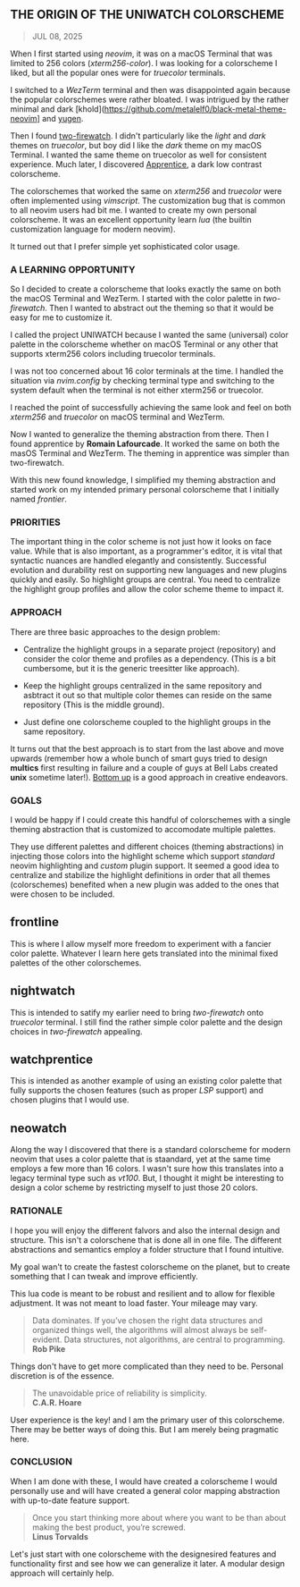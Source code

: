 ## THE ORIGIN OF THE UNIWATCH COLORSCHEME
> JUL 08, 2025

When I first started using _neovim_, it was on a macOS Terminal that was limited
to 256 colors (_xterm256-color_).  I was looking for a colorscheme I liked, but
all the popular ones were for _truecolor_ terminals.

I switched to a _WezTerm_ terminal and then was disappointed again because
the popular colorschemes were rather bloated.  I was intrigued by the
rather minimal and dark [khold](https://github.com/metalelf0/black-metal-theme-neovim]
and [yugen](https://https://github.com/bettervim/yugen.nvim).

Then I found [two-firewatch](https://github.com/rakr/vim-two-firewatch).  I didn't
particularly like the _light_ and _dark_ themes on _truecolor_, but boy did I like
the _dark_ theme on my macOS Terminal.  I wanted the same theme on truecolor as well
for consistent experience.
Much later, I discovered [Apprentice](https://github.com/romainl/Apprentice), 
a dark low contrast colorscheme.

The colorschemes that worked the same on _xterm256_ and _truecolor_ were often
implemented using _vimscript_.  The customization bug that is common to all neovim
users had bit me.  I wanted to create my own personal colorscheme.
It was an excellent opportunity learn _lua_ (the builtin customization language
for modern neovim).

It turned out that I prefer simple yet sophisticated color usage.  

### A LEARNING OPPORTUNITY

So I decided to create a colorscheme that looks exactly the same on both the macOS Terminal
and WezTerm.  I started with the color palette in _two-firewatch_.  Then I wanted to
abstract out the theming so that it would be easy for me to customize it.

I called the project UNIWATCH because I wanted the same (universal) color palette in the
colorscheme whether on macOS Terminal or any other that supports xterm256 colors including
truecolor terminals.

I was not too concerned about 16 color terminals at the time.  I handled the situation
via _nvim.config_ by checking terminal type and switching to the system default when
the terminal is not either xterm256 or truecolor.

I reached the point of successfully achieving the same look and feel on both _xterm256_
and _truecolor_ on macOS terminal and WezTerm.

Now I wanted to generalize the theming abstraction from there.  Then I found
apprentice by **Romain Lafourcade**.
It worked the same on both the masOS Terminal and WezTerm.  The theming in
apprentice was simpler than two-firewatch.

With this new found knowledge, I simplified my theming abstraction and started work
on my intended primary personal colorscheme that I initially named _frontier_.

### PRIORITIES

The important thing in the color scheme is not just how it looks on face value.
While that is also important, as a programmer's editor, it is vital that syntactic
nuances are handled elegantly and consistently.  Successful evolution and durability
rest on supporting new languages and new plugins quickly and easily.
So highlight groups are central.  You need to centralize the highlight
group profiles and allow the color scheme theme to impact it.

### APPROACH

There are three basic approaches to the design problem:  

* Centralize the highlight groups in a separate project (repository)
and consider the color theme and profiles as a dependency.
(This is a bit cumbersome, but it is the generic treesitter like approach).

* Keep the highlight groups centralized in the same repository and asbtract
it out so that multiple color themes can reside on the same repository
(This is the middle ground).

* Just define one colorscheme coupled to the highlight groups in the
same repository.

It turns out that the best approach is to start from the last above and move
upwards (remember how a whole bunch of smart guys tried to design **multics**
first resulting in failure and a couple of guys at Bell Labs created **unix**
sometime later!).
[Bottom up](https://rubocode.github.io/blog/2018-08-17/top-down-and-bottom-up)
is a good approach in creative endeavors.

### GOALS

I would be happy if I could create this handful of colorschemes with a single
theming abstraction that is customized to accomodate multiple palettes.  

They use different palettes and different choices (theming abstractions) in
injecting those colors into the highlight scheme which support _standard_
neovim highlighting and _custom_ plugin support.  It seemed a good idea to
centralize and stabilize the highlight definitions in order that all themes
(colorschemes) benefited when a new plugin was added to the ones that were
chosen to be included.

## frontline
This is where I allow myself more freedom to experiment with a fancier color palette.
Whatever I learn here gets translated into the minimal fixed palettes of the other
colorschemes.

## nightwatch
This is intended to satify my earlier need to bring _two-firewatch_ onto _truecolor_
terminal.  I still find the rather simple color palette and the design choices
in _two-firewatch_ appealing.

## watchprentice
This is intended as another example of using an existing color palette that fully
supports the chosen features (such as proper _LSP_ support) and chosen plugins
that I would use.

## neowatch
Along the way I discovered that there is a standard colorscheme for modern neovim
that uses a color palette that is staandard, yet at the same time employs
a few more than 16 colors.  I wasn't sure how this translates into a legacy terminal
type such as _vt100_.  But, I thought it might be interesting to design a color
scheme by restricting myself to just those 20 colors.

### RATIONALE

I hope you will enjoy the different falvors and also the internal design and
structure.  This isn't a colorschene that is done all in one file.
The different abstractions and semantics employ a folder structure that I found intuitive.

My goal wan't to create the fastest colorscheme on the planet, but to create
something that I can tweak and improve efficiently.

This lua code is meant to be robust and resilient and to allow for flexible
adjustment.  It was not meant to load faster.  Your mileage may vary.

> Data dominates. If you’ve chosen the right data structures and organized
> things well, the algorithms will almost always be self-evident.
> Data structures, not algorithms, are central to programming.  
> **Rob Pike**

Things don't have to get more complicated than they need to be.
Personal discretion is of the essence.

> The unavoidable price of reliability is simplicity.  
> **C.A.R. Hoare**

User experience is the key! and I am the primary user of this
colorscheme.  There may be better ways of doing this.
But I am merely being pragmatic here.

### CONCLUSION

When I am done with these, I would have created a colorscheme I would
personally use and will have created a general color mapping abstraction with
up-to-date feature support.

> Once you start thinking more about where you want to be than about
> making the best product, you’re screwed.  
> **Linus Torvalds**  

Let's just start with one colorscheme with the designesired features and functionality
first and see how we can generalize it later.  A modular design approach will
certainly help.

